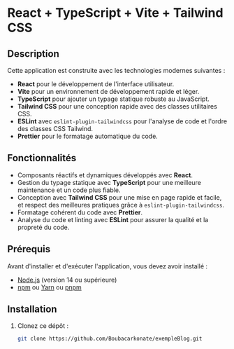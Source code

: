 # React + TypeScript + Vite + Tailwind CSS

## Description

Cette application est construite avec les technologies modernes suivantes :

- **React** pour le développement de l'interface utilisateur.
- **Vite** pour un environnement de développement rapide et léger.
- **TypeScript** pour ajouter un typage statique robuste au JavaScript.
- **Tailwind CSS** pour une conception rapide avec des classes utilitaires CSS.
- **ESLint** avec `eslint-plugin-tailwindcss` pour l'analyse de code et l'ordre des classes CSS Tailwind.
- **Prettier** pour le formatage automatique du code.

## Fonctionnalités

- Composants réactifs et dynamiques développés avec **React**.
- Gestion du typage statique avec **TypeScript** pour une meilleure maintenance et un code plus fiable.
- Conception avec **Tailwind CSS** pour une mise en page rapide et facile, et respect des meilleures pratiques grâce à `eslint-plugin-tailwindcss`.
- Formatage cohérent du code avec **Prettier**.
- Analyse du code et linting avec **ESLint** pour assurer la qualité et la propreté du code.

## Prérequis

Avant d'installer et d'exécuter l'application, vous devez avoir installé :

- [Node.js](https://nodejs.org/) (version 14 ou supérieure)
- [npm](https://www.npmjs.com/) ou [Yarn](https://yarnpkg.com/) ou [pnpm](https://pnpm.io/fr/)

## Installation

1. Clonez ce dépôt :

   ```bash
   git clone https://github.com/Boubacarkonate/exempleBlog.git
   ```
